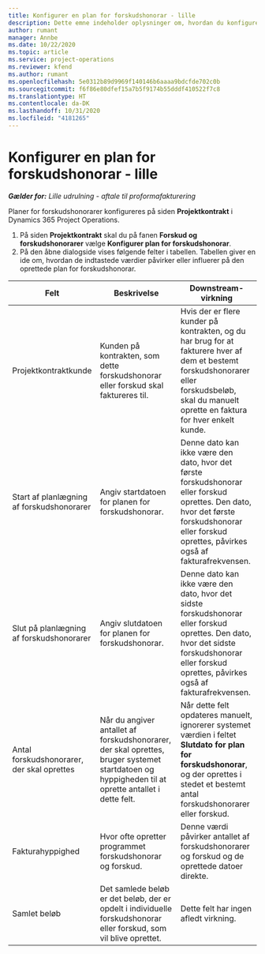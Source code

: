 ```yaml
---
title: Konfigurer en plan for forskudshonorar - lille
description: Dette emne indeholder oplysninger om, hvordan du konfigurerer en plan for forskudshonorar i Project Operations.
author: rumant
manager: Annbe
ms.date: 10/22/2020
ms.topic: article
ms.service: project-operations
ms.reviewer: kfend
ms.author: rumant
ms.openlocfilehash: 5e0312b89d9969f140146b6aaaa9bdcfde702c0b
ms.sourcegitcommit: f6f86e80dfef15a7b5f9174b55dddf410522f7c8
ms.translationtype: HT
ms.contentlocale: da-DK
ms.lasthandoff: 10/31/2020
ms.locfileid: "4181265"
---
```

# <a name="set-up-a-retainer-schedule---lite"></a>Konfigurer en plan for forskudshonorar - lille

_**Gælder for:** Lille udrulning - aftale til proformafakturering_

Planer for forskudshonorarer konfigureres på siden **Projektkontrakt** i Dynamics 365 Project Operations.

1. På siden **Projektkontrakt** skal du på fanen **Forskud og forskudshonorarer** vælge **Konfigurer plan for forskudshonorar**.
2. På den åbne dialogside vises følgende felter i tabellen. Tabellen giver en ide om, hvordan de indtastede værdier påvirker eller influerer på den oprettede plan for forskudshonorar.

| Felt | Beskrivelse | Downstream-virkning |
| --- | --- | --- |
| Projektkontraktkunde | Kunden på kontrakten, som dette forskudshonorar eller forskud skal faktureres til. | Hvis der er flere kunder på kontrakten, og du har brug for at fakturere hver af dem et bestemt forskudshonorarer eller forskudsbeløb, skal du manuelt oprette en faktura for hver enkelt kunde. |
| Start af planlægning af forskudshonorarer | Angiv startdatoen for planen for forskudshonorar. | Denne dato kan ikke være den dato, hvor det første forskudshonorar eller forskud oprettes. Den dato, hvor det første forskudshonorar eller forskud oprettes, påvirkes også af fakturafrekvensen. |
| Slut på planlægning af forskudshonorarer | Angiv slutdatoen for planen for forskudshonorar. | Denne dato kan ikke være den dato, hvor det sidste forskudshonorar eller forskud oprettes. Den dato, hvor det sidste forskudshonorar eller forskud oprettes, påvirkes også af fakturafrekvensen. |
| Antal forskudshonorarer, der skal oprettes | Når du angiver antallet af forskudshonorarer, der skal oprettes, bruger systemet startdatoen og hyppigheden til at oprette antallet i dette felt. | Når dette felt opdateres manuelt, ignorerer systemet værdien i feltet **Slutdato for plan for forskudshonorar**, og der oprettes i stedet et bestemt antal forskudshonorarer eller forskud. |
| Fakturahyppighed | Hvor ofte opretter programmet forskudshonorar og forskud. | Denne værdi påvirker antallet af forskudshonorarer og forskud og de oprettede datoer direkte. |
| Samlet beløb | Det samlede beløb er det beløb, der er opdelt i individuelle forskudshonorar eller forskud, som vil blive oprettet. | Dette felt har ingen afledt virkning. |
